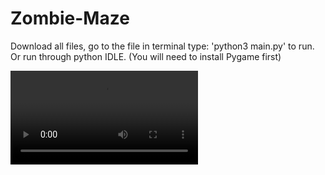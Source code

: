 # Zombie-Maze
Download all files, go to the file in terminal type: 'python3 main.py' to run. Or run through python IDLE. (You will need to install Pygame first)

![The Game:](https://i.imgur.com/5jqj46F.mp4)
